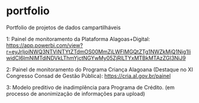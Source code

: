 # portfolio
Portfolio de projetos de dados campartilháveis

1: Painel de monitoramento da Plataforma Alagoas+Digital: 
https://app.powerbi.com/view?r=eyJrIjoiNWQ3NTViNTYtZTdmOS00MmZjLWFlMGQtZTg1NWZkMjQ1Njg1IiwidCI6ImNlMTdiNDVkLThmYjctNGYwMy05ZjRlLTYxMTBkMTAzZGI3NiJ9

2: Painel de monitoramento do Programa Criança Alagoana (Destaque no XI Congresso Consad de Gestão Pública):
https://cria.al.gov.br/painel

3: Modelo preditivo de inadimplência para Programa de Crédito. (em processo de anonimização de informações para upload)
